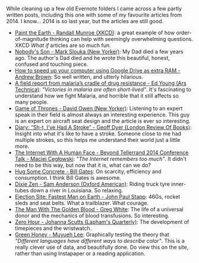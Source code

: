 <!--
.. title: Favourite reading of 2014
.. slug: favourite-reading-of-2014
.. date: 2015/10/21 17:01:30
.. tags: 
.. spellcheck_exceptions: Cegłowski,Maciej,Geoff,Yorker,Yorker,Munroe,Evernote,Slouka,RAM,Technica,color,XKCD,Nobody's,Google,Ars,Tellerrand,Stapp,Scutts,Lapham's,Muyueh,ve
.. is_orphan: False
.. link:
.. description:
-->

While cleaning up a few old Evernote folders I came across a few partly written posts, including this one with some of my favourite articles from 2014. I know... 2014 is *so* last year, but the articles are still good.

* [Paint the Earth - Randall Munroe (XKCD)](http://what-if.xkcd.com/84/): a great example of how order-of-magnitude thinking can help with seemingly overwhelming questions. XKCD *What if* articles are so much fun.
* [Nobody's Son - Mark Slouka (New Yorker)](http://www.newyorker.com/books/page-turner/nobodys-son): My Dad died a few years ago. The author's Dad died and he wrote this beautiful, honest, confused and touching piece.
* [How to speed up your computer using Google Drive as extra RAM - Andrew Brown](http://drusepth.net/how-to-speed-up-your-computer-using-google-drive-as-extra-ram/): So well written, and utterly hilarious.
* [A field report from malaria’s cradle of drug resistance - Ed Young (Ars Technica)](http://arstechnica.com/science/2014/03/a-field-report-from-malarias-cradle-of-drug-resistance/): *"Victories in malaria are often short-lived"*. It's fascinating to understand how we fight Malaria, and horrible that it still affects so many people.
* [Game of Thrones - David Owen (New Yorker)](http://www.newyorker.com/magazine/2014/04/21/game-of-thrones): Listening to an expert speak in their field is almost always an interesting experience. This guy is an expert on aircraft seat design and the article is ever so interesting.
* [Diary: “Sh-t, I’ve Had A Stroke” - Geoff Dyer (London Review Of Books)](http://www.lrb.co.uk/v36/n07/geoff-dyer/diary): Insight into what it's like to have a stroke. Someone close to me had multiple strokes, so this helps me understand their world just a little more.
* [The Internet With A Human Face - Beyond Tellerrand 2014 Conference Talk - Maciej Cegłowski](http://idlewords.com/talks/internet_with_a_human_face.htm): *"The Internet remembers too much"*. It didn't need to be this way, but now that it is, what can we do? 
* [Hug Some Concrete - Bill Gates](https://www.gatesnotes.com/Books/Making-the-Modern-World): On scarcity, efficiency and consumption. I think Bill Gates is awesome.
* [Dixie Zen - Sam Anderson (Oxford American)](http://www.oxfordamerican.org/magazine/item/201-dixie-zen): Riding truck tyre inner-tubes down a river in Louisiana. So relaxing.
* [Ejection Site: Fastest Man on Earth - John Paul Stapp](http://www.ejectionsite.com/stapp.htm): 46Gs, rocket sleds and seat belts. What a trailblazer. What courage.
* [The Man With The Golden Blood - Greg White](https://mosaicscience.com/story/man-golden-blood): The life of a universal donor and the mechanics of blood transfusions. So interesting.
* [Zero Hour - Johanna Scutts (Lapham's Quarterly)](http://www.laphamsquarterly.org/roundtable/zero-hour): The development of timepieces and the wristwatch.
* [Green Honey - Muyueh Lee](http://muyueh.com/greenhoney/): Graphically testing the theory that *"Different languages have different ways to describe color"*. This is a really clever use of data, and beautifully done. Do view this on the site, rather than using Instapaper or a reading application.
